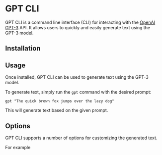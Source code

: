 # GPT CLI

GPT CLI is a command line interface (CLI) for interacting with the
[OpenAI GPT-3](https://openai.com/blog/openai-api/) API. It allows users
to quickly and easily generate text using the GPT-3 model.

## Installation

## Usage

Once installed, GPT CLI can be used to generate text using the GPT-3
model.

To generate text, simply run the `gpt` command with the desired prompt:

``` gpt "The quick brown fox jumps over the lazy dog" ```

This will generate text based on the given prompt.

## Options

GPT CLI supports a number of options for customizing the generated text.

For example
